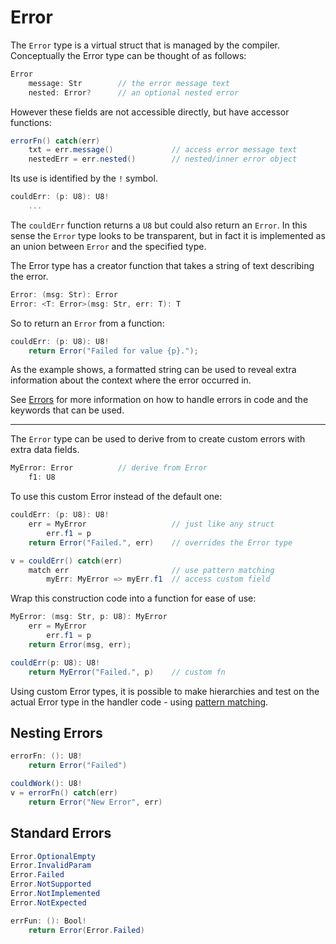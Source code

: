 # Error

The `Error` type is a virtual struct that is managed by the compiler. Conceptually the Error type can be thought of as follows:

```C#
Error
    message: Str        // the error message text
    nested: Error?      // an optional nested error
```

However these fields are not accessible directly, but have accessor functions:

```C#
errorFn() catch(err)
    txt = err.message()             // access error message text
    nestedErr = err.nested()        // nested/inner error object
```

Its use is identified by the `!` symbol.

```C#
couldErr: (p: U8): U8!
    ...
```

The `couldErr` function returns a `U8` but could also return an `Error`. In this sense the `Error` type looks to be transparent, but in fact it is implemented as an union between `Error` and the specified type.

The Error type has a creator function that takes a string of text describing the error.

```C#
Error: (msg: Str): Error
Error: <T: Error>(msg: Str, err: T): T
```

So to return an `Error` from a function:

```C#
couldErr: (p: U8): U8!
    return Error("Failed for value {p}.");
```

As the example shows, a formatted string can be used to reveal extra information about the context where the error occurred in.

See [Errors](../lang/errors.md) for more information on how to handle errors in code and the keywords that can be used.

---

The `Error` type can be used to derive from to create custom errors with extra data fields.

```C#
MyError: Error          // derive from Error
    f1: U8
```

To use this custom Error instead of the default one:

```C#
couldErr: (p: U8): U8!
    err = MyError                   // just like any struct
        err.f1 = p
    return Error("Failed.", err)    // overrides the Error type

v = couldErr() catch(err)
    match err                       // use pattern matching
        myErr: MyError => myErr.f1  // access custom field
```

Wrap this construction code into a function for ease of use:

```C#
MyError: (msg: Str, p: U8): MyError
    err = MyError
        err.f1 = p
    return Error(msg, err);

couldErr(p: U8): U8!
    return MyError("Failed.", p)    // custom fn
```

Using custom Error types, it is possible to make hierarchies and test on the actual Error type in the handler code - using [pattern matching](../lang/match.md).

## Nesting Errors

```C#
errorFn: (): U8!
    return Error("Failed")

couldWork(): U8!
v = errorFn() catch(err)
    return Error("New Error", err)
```

## Standard Errors

```C#
Error.OptionalEmpty
Error.InvalidParam
Error.Failed
Error.NotSupported
Error.NotImplemented
Error.NotExpected

errFun: (): Bool!
    return Error(Error.Failed)
```
